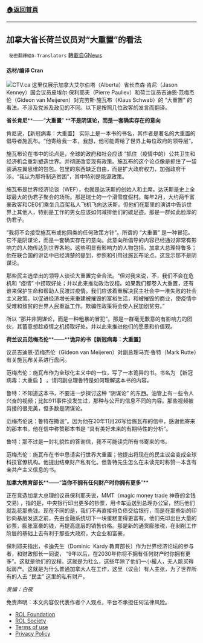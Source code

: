 ###  [:house:返回首頁](https://github.com/ourhimalayas/txt)
---


## 加拿大省长荷兰议员对“大重置”的看法
` 秘密翻譯組G-Translators` [轉載自GNews](https://gnews.org/zh-hans/2369746/)

#### 选材/编译 Cran
![](https://assets.gnews.org/wp-content/uploads/2022/04/16503163851.png)CTV.ca
这里仅展示加拿大艾尔伯塔（Alberta）省长杰森·肯尼（Jason Kenney）国会议员皮埃尔·保利耶夫（Pierre Pauliev）和荷兰议员吉迪恩·范梅杰伦（Gideon van Meijeren）对克劳斯·施瓦布（Klaus Schwab）的 “大重置” 的看法。不涉及党派及政见的不同。以下是按照几位政客的发言而翻译。

**省长肯尼****——“****大重置****” ****不是阴谋论，而是一套确实存在的意向**

肯尼说，【新冠病毒：大重置】 实际上是一本书的书名，其作者是著名的大重置的倡导者施瓦布。“他寄给我一本，我想，他可能寄给了世界上每位政府的领导层”。

施瓦布论在书中的论点是，全球的政府和社会应该 “抓住（疫情中的）公共卫生和经济机会重新塑造世界。并彻底改变现有政策。施瓦布的这个论点像是抓住了一袋装满左翼思维的包包。包里的东西缺乏自由，而是扩大政府权力，加强政府干涉。“我认为那将制造贫困”，其中特别是能源政策。

施瓦布是世界经济论谈（WEF），也就是达沃斯的创始人和主席。达沃斯是史上全球最大的伪君子聚会的场所。那是瑞士的一个滑雪度假村。每年2月，大约两千富豪政客和CEO们乘坐几百架私人飞机飞向达沃斯。但他们在那里的演讲中告诉世界上其他人，特别是工作的男女应该如何减排他们的碳足迹。那是一群如此脸厚的伪君子。

“我将不会接受施瓦布或他同类的任何政策方针”。所谓的 “大重置” 是一种冒犯。它不是阴谋论，而是一套确实存在的意向。此意向所倡导的内容已经通过非常有影响力的人物传达到世界各地。这些明显有影响力的人物包括，加拿大总理特鲁多；他在联合国的讲话中已经清楚的提到，参照和引用过施瓦布论点。这显示那不是阴谋论。

那些民主选举出的领导人谈论大重置完全合法。“但对我来说，不，我们不会在危机和 “疫情” 中捞取好处；并以此来推动政治议程。如果我们都卷入大重置，还有谁来保护生命和帮助人民渡过疫情。我们应该着重解决民主社会中一堆失败的社会主义政策。以促进经济增长来重建被摧毁的富裕生活，和被摧毁的商业，使疫情中受难和致贫的世界人民重返工作。欺骗性政策将会使人民加剧贫穷。”

所以 “那并非阴谋论，而是一种粗暴的冒犯”。那是一群毫无歉意的有影响力的团伙，其蓄意想趁疫情之机捞取好处。并以此来推进他们的愿景和价值观。

**荷兰议员范梅杰伦****——****诡异的书【新冠病毒：大重置】**

议员吉迪恩·范梅杰伦（Gideon van Meijeren）对副总理马克·鲁特（Mark Rutte）有关施瓦布关系进行盘问。

范梅杰伦：施瓦布作为全球化主义中的一位，写了一本诡异的书。书名为 【新冠病毒：大重启 】 。请问副总理鲁特是如何理解这本书的内容。

鲁特：不知道这本书，不要进一步探讨这种 “阴谋论” 的东西。油管上有一些令人兴奋的视频；比如911事件没发生过，那种与公开的信息不同的内容。那些视频被剪接的很完美，但多数是阴谋论。

范梅杰伦说：鲁特在撒谎”。因为他在20年11月26写给施瓦布的信中，感谢他寄来的那本书。他在信中称赞那本书是 “具有美好未来的有期待性的分析”。

鲁特：那不过是一封礼貌性的答谢信，我不可能读完所有书寄来的书。

范梅杰伦：施瓦布在书中恳请实行世界大重置；他提出将现在的民主议会变成全球科技官僚机构。他提出结束财产私有化。但鲁特先生怎么在未读完时称赞一本含有亲共产主义信息的书。

**加拿大教育部长****——“****当你不拥有任何财产时你拥有更多****”**

正在竞选加拿大总理的议员保利耶夫说，MMT（magic money trade 神奇的金钱交易) ，指的是，中央银行印出更多的钞票，用卡车运送到总理办公室，然后他们就乱花那些钱。现在不同的是，我们不再直接将负债交给银行，而是在那些新的印钞向基层发送之前，先由金融系统切下一块蛋糕变得更富有。他们先印出巨大量的钞票，膨胀富豪的钱，再提高底层的销售价格。那是新的通货膨胀税，在剥削工作阶层的基础上去有利于那些大政府，大企业和富豪。

保利耶夫指出，卡迪先生（Dominic  Kardy 教育部长）作为世界经济论坛的参与者，和财政部长一同说， “9年以后，在2030年你将不拥有任何财产时你拥有更多”。这就是他们的议程。这就是为社么，这些年除了他们一小撮人，无人能买得起房产。这就是为什么普通加拿大人在工作，这里（议会）有人主张，为了世界所有的人去 “民主” 这里的私有财产。

*责编：白夜*





 

免责声明：本文内容仅代表作者个人观点，平台不承担任何法律风险。

- [ROL Foundation](https://rolfoundation.org/)
- [ROL Society](https://rolsociety.org/)
- [Terms of use](https://gnews.org/terms-of-use-3/)
- [Privacy Policy](https://gnews.org/privacy-policy/)
